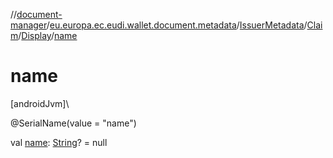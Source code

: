 //[document-manager](../../../../../index.md)/[eu.europa.ec.eudi.wallet.document.metadata](../../../index.md)/[IssuerMetadata](../../index.md)/[Claim](../index.md)/[Display](index.md)/[name](name.md)

# name

[androidJvm]\

@SerialName(value = &quot;name&quot;)

val [name](name.md): [String](https://kotlinlang.org/api/latest/jvm/stdlib/kotlin-stdlib/kotlin/-string/index.html)? = null
